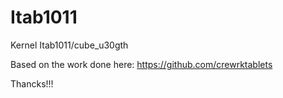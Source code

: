 Itab1011
========

Kernel Itab1011/cube_u30gth

Based on the work done here: https://github.com/crewrktablets

Thancks!!!

